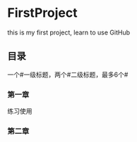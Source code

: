 # FirstProject
this is my first project, learn to use  GitHub

## 目录
一个#一级标题，两个#二级标题，最多6个#
### 第一章
练习使用
### 第二章
